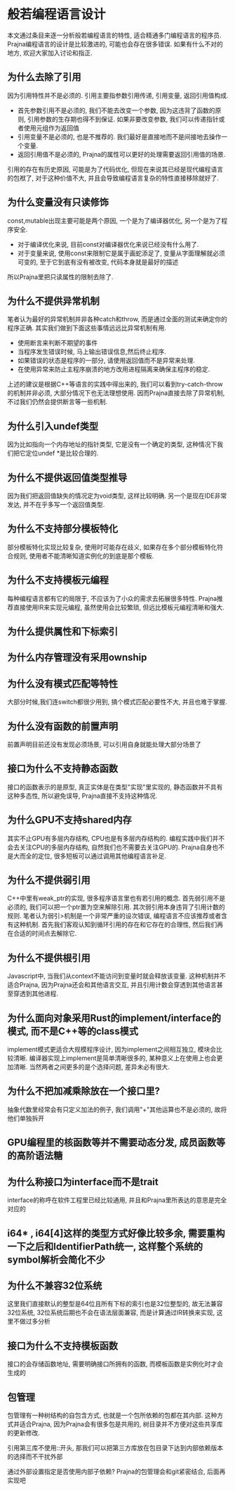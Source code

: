 # 般若编程语言设计

本文通过条目来逐一分析般若编程语言的特性, 适合精通多门编程语言的程序员. Prajna编程语言的设计是比较激进的, 可能也会存在很多错误.
如果有什么不对的地方, 欢迎大家加入讨论和指正.

<!-- ## 设计原则 -->

## 为什么去除了引用

因为引用特性并不是必须的. 引用主要指参数引用传递, 引用变量, 返回引用值构成.

* 首先参数引用不是必须的, 我们不能去改变一个参数, 因为这违背了函数的原则, 引用参数的生存期也得不到保证. 如果非要改变参数, 我们可以传递指针或者使用元组作为返回值
* 引用变量不是必须的, 也是不推荐的. 我们最好是直接地而不是间接地去操作一个变量.
* 返回引用值不是必须的, Prajna的属性可以更好的处理需要返回引用值的场景.

引用的存在有历史原因, 可能是为了代码优化, 但现在来说其已经是现代编程语言的包袱了, 对于这种价值不大, 并且会导致编程语言复杂的特性直接移除就好了.

## 为什么变量没有只读修饰

const,mutable出现主要可能是两个原因, 一个是为了编译器优化, 另一个是为了程序安全.

* 对于编译优化来说, 目前const对编译器优化来说已经没有什么用了.
* 对于变量来说, 使用const来限制它是属于画蛇添足了, 变量从字面理解就必须可变的, 至于它到底有没有被改变, 代码本身就是最好的描述

所以Prajna里把只读属性的限制去除了.

## 为什么不提供异常机制

笔者认为最好的异常机制并非各种catch和throw, 而是通过全面的测试来确定你的程序正确. 其实我们做到下面这些事情远远比异常机制有用.

* 使用断言来判断不期望的事件
* 当程序发生错误时候, 马上输出错误信息,然后终止程序.
* 如果错误的状态是程序的一部分, 请使用返回值而不是异常来处理.
* 在使用异常来防止主程序崩溃的地方改用进程隔离来确保主程序的稳定.

上述的建议是根据C++等语言的实践中得出来的, 我们可以看到try-catch-throw的机制并非必须, 大部分情况下也无法理想使用.
因而Prajna直接去除了异常机制, 不过我们仍然会提供断言等一些机制.

## 为什么引入undef类型

因为比如指向一个内存地址的指针类型, 它是没有一个确定的类型, 这种情况下我们把它定位undef *是比较合理的.

## 为什么不提供返回值类型推导

因为我们把返回值缺失的情况定为void类型, 这样比较明确. 另一个是现在IDE非常发达, 并不在乎多写一个返回值类型.

## 为什么不支持部分模板特化

部分模板特化实现比较复杂, 使用时可能存在歧义, 如果存在多个部分模板特化符合规则, 使用者不能清晰知道实例化的到底是那个模板.

## 为什么不支持模板元编程

每种编程语言都有它的局限于, 不应该为了小众的需求去拓展很多特性. Prajna推荐直接使用IR来实现元编程, 虽然使用会比较繁琐, 但远比模板元编程清晰和强大.

## 为什么提供属性和下标索引

## 为什么内存管理没有采用ownship

## 为什么没有模式匹配等特性

大部分时候,我们连switch都很少用到, 搞个模式匹配必要性不大, 并且也难于掌握.

## 为什么没有函数的前置声明

前置声明目前还没有发现必须场景, 可以引用自身就能处理大部分场景了

## 接口为什么不支持静态函数

接口的函数表示的是原型, 真正实体是在类型"实现"里实现的, 静态函数并不具有这种多态性, 所以避免误导, Prajna直接不支持这种情况.

## 为什么GPU不支持shared内存

其实不止GPU有多层内存结构, CPU也是有多层内存结构的. 编程实践中我们并不会去关注CPU的多层内存结构, 自然我们也不需要去关注GPU的. Prajna自身也不是大而全的定位, 很多短板可以通过调用其他编程语言补足.

## 为什么不提供弱引用

C++中里有weak_ptr的实现, 很多程序语言里也有若引用的概念. 首先弱引用不是必须的,  我们可以把一个ptr置为空来解除引用. 其次弱引用本身违背了引用计数的规则. 笔者认为弱引>机制是一个非常严重的设次错误, 编程语言不应该推荐或者含有这种机制. 首先我们客观认知到循环引用的存在和它存在的合理性, 然后我们再在合适的时间点去解除它.

## 为什么不提供根引用

Javascript中, 当我们从context不能访问到变量时就会释放该变量. 这种机制并不适合Prajna, 因为Prajna还会和其他语言交互, 并且引用计数会穿透到其他语言甚至穿透到其他进程.

## 为什么面向对象采用Rust的implement/interface的模式, 而不是C++等的class模式

implement模式更适合大规模程序设计, 因为implement之间相互独立, 模块会比较清晰. 编译器实现上implement是简单清晰很多的, 某种意义上在使用上也会更加清晰. 当然两者之间更多的是个选择问题, 差异未必有很大.

## 为什么不把加减乘除放在一个接口里?

抽象代数里经常会有只定义加法的例子, 我们调用"+"其他运算也不是必须的, 故将他们单独拆开

## GPU编程里的核函数等并不需要动态分发, 成员函数等的高阶语法糖

## 为什么称接口为interface而不是trait

interface的称呼在软件工程里已经比较通用, 并且和Prajna里所表达的意思是完全对应的

## i64* , i64[4]这样的类型方式好像比较多余, 需要重构一下之后和IdentifierPath统一, 这样整个系统的symbol解析会简化不少

## 为什么不兼容32位系统

这里我们直接默认的整型是64位且所有下标的索引也是32位整型的, 故无法兼容32位系统, 32位系统后期也不会在语法层面兼容,
而是计算通过IR转换来实现, 这里不做过多分析

## 接口为什么不支持模板函数

接口的会存储函数地址, 需要明确接口所拥有的函数, 而模板函数是实例化时才会生成的

## 包管理

包管理有一种树结构的自包含方式, 也就是一个包所依赖的包都在其内部. 这种方式并适合Prajna, 因为Prajna会有很多包是共用的, 树目录并不方便对这些共享库的更新修改.

引用第三库不使用::开头, 那我们可以把第三方库放在包目录下达到内部依赖版本的选择而不干扰外部

通过外部设置指定是否使用内部子依赖? Prajna的包管理会和git紧密结合, 后面再实现吧
